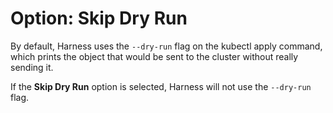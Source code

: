 # Option: Skip Dry Run

By default, Harness uses the `--dry-run` flag on the kubectl apply command, which prints the object that would be sent to the cluster without really sending it.

If the **Skip Dry Run** option is selected, Harness will not use the `--dry-run` flag.
